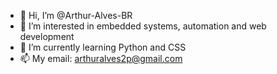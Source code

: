 - 👋 Hi, I’m @Arthur-Alves-BR
- 👀 I’m interested in embedded systems, automation and web development
- 🌱 I’m currently learning Python and CSS
- 📫 My email: arthuralves2p@gmail.com

<!---
Arthur-Alves-BR/Arthur-Alves-BR is a ✨ special ✨ repository because its `README.md` (this file) appears on your GitHub profile.
You can click the Preview link to take a look at your changes.
--->

